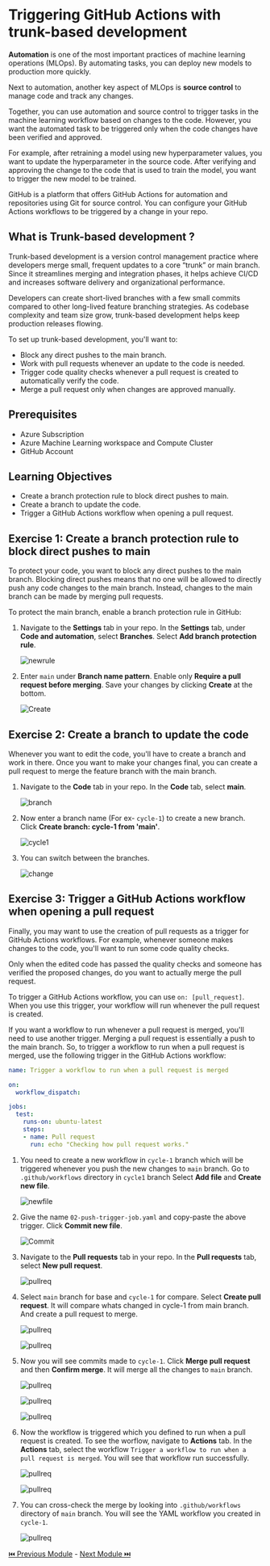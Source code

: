 # Triggering GitHub Actions with trunk-based development

**Automation** is one of the most important practices of machine learning operations (MLOps). By automating tasks, you can deploy new models to production more quickly.

Next to automation, another key aspect of MLOps is **source control** to manage code and track any changes. 

Together, you can use automation and source control to trigger tasks in the machine learning workflow based on changes to the code. However, you want the automated task to be triggered only when the code changes have been verified and approved.

For example, after retraining a model using new hyperparameter values, you want to update the hyperparameter in the source code. After verifying and approving the change to the code that is used to train the model, you want to trigger the new model to be trained.

GitHub is a platform that offers GitHub Actions for automation and repositories using Git for source control. You can configure your GitHub Actions workflows to be triggered by a change in your repo.

## What is Trunk-based development ?

Trunk-based development is a version control management practice where developers merge small, frequent updates to a core “trunk” or main branch. Since it streamlines merging and integration phases, it helps achieve CI/CD and increases software delivery and organizational performance.

Developers can create short-lived branches with a few small commits compared to other long-lived feature branching strategies. As codebase complexity and team size grow, trunk-based development helps keep production releases flowing.

To set up trunk-based development, you'll want to:

- Block any direct pushes to the main branch.
- Work with pull requests whenever an update to the code is needed.
- Trigger code quality checks whenever a pull request is created to automatically verify the code.
- Merge a pull request only when changes are approved manually.

## Prerequisites

- Azure Subscription
- Azure Machine Learning workspace and Compute Cluster
- GitHub Account 

## Learning Objectives

- Create a branch protection rule to block direct pushes to main.
- Create a branch to update the code.
- Trigger a GitHub Actions workflow when opening a pull request.

## Exercise 1: Create a branch protection rule to block direct pushes to main

To protect your code, you want to block any direct pushes to the main branch. Blocking direct pushes means that no one will be allowed to directly push any code changes to the main branch. Instead, changes to the main branch can be made by merging pull requests.

To protect the main branch, enable a branch protection rule in GitHub:

1. Navigate to the **Settings** tab in your repo. In the **Settings** tab, under **Code and automation**, select **Branches**. Select **Add branch protection rule**.

    ![newrule](./assets/1_newrule.jpg "newrule")

2. Enter ```main``` under **Branch name pattern**. Enable only **Require a pull request before merging**. Save your changes by clicking **Create** at the bottom.

    ![Create](./assets/2_create.jpg "Create")

## Exercise 2: Create a branch to update the code

Whenever you want to edit the code, you'll have to create a branch and work in there. Once you want to make your changes final, you can create a pull request to merge the feature branch with the main branch.

1. Navigate to the **Code** tab in your repo. In the **Code** tab, select **main**.

    ![branch](./assets/3_branch.jpg "branch")

2. Now enter a branch name (For ex- ```cycle-1```) to create a new branch. Click **Create branch: cycle-1 from 'main'**.

    ![cycle1](./assets/4_cycle1.jpg "cycle1")
    
3. You can switch between the branches.

    ![change](./assets/5_change.jpg "change")
    
## Exercise 3: Trigger a GitHub Actions workflow when opening a pull request

Finally, you may want to use the creation of pull requests as a trigger for GitHub Actions workflows. For example, whenever someone makes changes to the code, you'll want to run some code quality checks.

Only when the edited code has passed the quality checks and someone has verified the proposed changes, do you want to actually merge the pull request.

To trigger a GitHub Actions workflow, you can use ```on: [pull_request]```. When you use this trigger, your workflow will run whenever the pull request is created.

If you want a workflow to run whenever a pull request is merged, you'll need to use another trigger. Merging a pull request is essentially a push to the main branch. So, to trigger a workflow to run when a pull request is merged, use the following trigger in the GitHub Actions workflow:

```yaml
name: Trigger a workflow to run when a pull request is merged 

on:
  workflow_dispatch:

jobs:
  test:
    runs-on: ubuntu-latest
    steps:
    - name: Pull request
      run: echo "Checking how pull request works."
```

1. You need to create a new workflow in ```cycle-1``` branch which will be triggered whenever you push the new changes to ```main``` branch. Go to ```.github/workflows``` directory in ```cycle1``` branch Select **Add file** and **Create new file**.

    ![newfile](./assets/6_newfile.jpg "newfile")
    
2. Give the name ```02-push-trigger-job.yaml``` and copy-paste the above trigger. Click **Commit new file**.

    ![Commit](./assets/7_commit.jpg "Commit")

3. Navigate to the **Pull requests** tab in your repo. In the **Pull requests** tab, select **New pull request**.

    ![pullreq](./assets/8_pullreq.jpg "pullreq")

4. Select ```main``` branch for base and ```cycle-1``` for compare. Select **Create pull request**. It will compare whats changed in cycle-1 from main branch. And create a pull request to merge.

    ![pullreq](./assets/9_create.jpg "pullreq")
    
    ![pullreq](./assets/10_createpull.jpg "pullreq")

5. Now you will see commits made to ```cycle-1```. Click **Merge pull request** and then **Confirm merge**. It will merge all the changes to ```main``` branch.

    ![pullreq](./assets/11_merge.jpg "pullreq")
    
    ![pullreq](./assets/12_confirm.jpg "pullreq")
    
    ![pullreq](./assets/14_merged.jpg "pullreq")
    
6. Now the workflow is triggered which you defined to run when a pull request is created. To see the worflow, navigate to **Actions** tab. In the **Actions** tab, select the workflow ```Trigger a workflow to run when a pull request is merged```. You will see that workflow run successfully.

    ![pullreq](./assets/15_workflow.jpg "pullreq")
    
    ![pullreq](./assets/16_run.jpg "pullreq")
    
7. You can cross-check the merge by looking into ```.github/workflows``` directory of ```main``` branch. You will see the YAML workflow you created in ```cycle-1```.

    ![pullreq](./assets/17_check.jpg "pullreq")

[ ⏮️ Previous Module](../2_triggering-azure-machine-learning-jobs-with-github-actions/documentation.md) - [Next Module ⏭️ ](../4_working-with-linting-and-unit-testing-in-github-actions/documentation.md)
